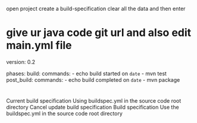 open project create a build-specification  clear all the data  and then enter

# give ur java code git url and also edit main.yml file

version: 0.2

phases:
  build:
    commands:
      - echo build started on `date`
      - mvn test
  post_build:
    commands:
      - echo build completed on `date`
      - mvn package


#
Current build specification
Using buildspec.yml in the source code root directory
Cancel update build specification
Build specification
Use the buildspec.yml in the source code root directory